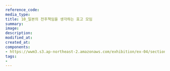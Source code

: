 ```yaml
---
reference_code:
media_type:
title: 10_일본의 전후책임을 생각하는 효고 모임
summary:
image:
description:
modified_at:
created_at:
components:
- https://wwm3.s3.ap-northeast-2.amazonaws.com/exhibition/ex-04/section-02/10_일본의+전후책임을+생각하는+효고+모임.jpg
tags:
-
---
```

